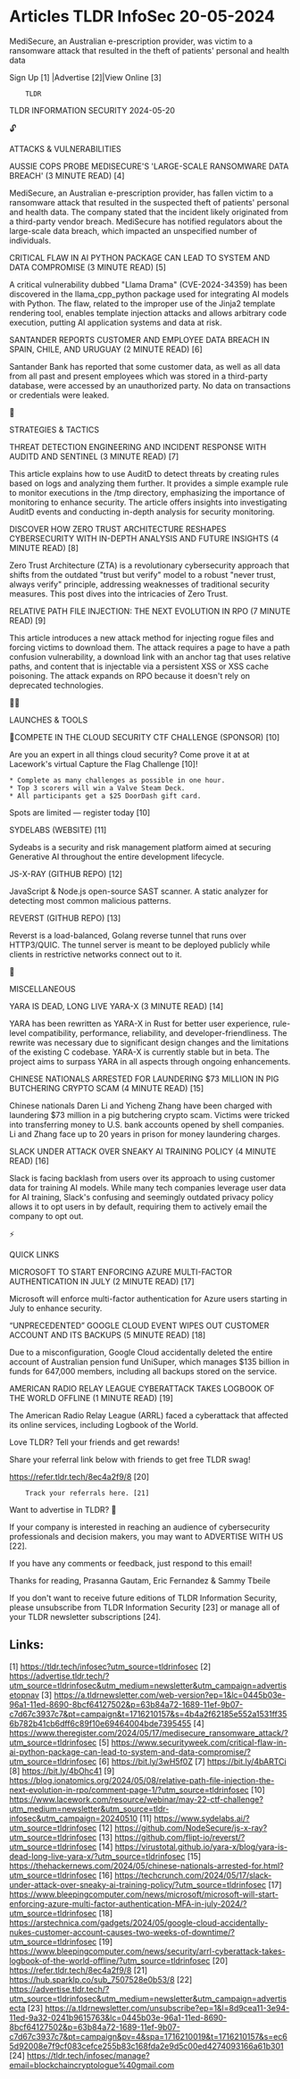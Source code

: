 # Articles TLDR InfoSec 20-05-2024

MediSecure, an Australian e-prescription provider, was victim to a
ransomware attack that resulted in the theft of patients' personal and
health data  

 Sign Up [1] |Advertise [2]|View Online [3] 

		TLDR

TLDR INFORMATION SECURITY 2024-05-20

🔓 

ATTACKS & VULNERABILITIES

 AUSSIE COPS PROBE MEDISECURE'S 'LARGE-SCALE RANSOMWARE DATA BREACH'
(3 MINUTE READ) [4] 

 MediSecure, an Australian e-prescription provider, has fallen victim
to a ransomware attack that resulted in the suspected theft of
patients' personal and health data. The company stated that the
incident likely originated from a third-party vendor breach.
MediSecure has notified regulators about the large-scale data breach,
which impacted an unspecified number of individuals. 

 CRITICAL FLAW IN AI PYTHON PACKAGE CAN LEAD TO SYSTEM AND DATA
COMPROMISE (3 MINUTE READ) [5] 

 A critical vulnerability dubbed "Llama Drama" (CVE-2024-34359) has
been discovered in the llama_cpp_python package used for integrating
AI models with Python. The flaw, related to the improper use of the
Jinja2 template rendering tool, enables template injection attacks and
allows arbitrary code execution, putting AI application systems and
data at risk. 

 SANTANDER REPORTS CUSTOMER AND EMPLOYEE DATA BREACH IN SPAIN, CHILE,
AND URUGUAY (2 MINUTE READ) [6] 

 Santander Bank has reported that some customer data, as well as all
data from all past and present employees which was stored in a
third-party database, were accessed by an unauthorized party. No data
on transactions or credentials were leaked. 

🧠 

STRATEGIES & TACTICS

 THREAT DETECTION ENGINEERING AND INCIDENT RESPONSE WITH AUDITD AND
SENTINEL (3 MINUTE READ) [7] 

 This article explains how to use AuditD to detect threats by creating
rules based on logs and analyzing them further. It provides a simple
example rule to monitor executions in the /tmp directory, emphasizing
the importance of monitoring to enhance security. The article offers
insights into investigating AuditD events and conducting in-depth
analysis for security monitoring. 

 DISCOVER HOW ZERO TRUST ARCHITECTURE RESHAPES CYBERSECURITY WITH
IN-DEPTH ANALYSIS AND FUTURE INSIGHTS (4 MINUTE READ) [8] 

 Zero Trust Architecture (ZTA) is a revolutionary cybersecurity
approach that shifts from the outdated "trust but verify" model to a
robust "never trust, always verify" principle, addressing weaknesses
of traditional security measures. This post dives into the intricacies
of Zero Trust. 

 RELATIVE PATH FILE INJECTION: THE NEXT EVOLUTION IN RPO (7 MINUTE
READ) [9] 

 This article introduces a new attack method for injecting rogue files
and forcing victims to download them. The attack requires a page to
have a path confusion vulnerability, a download link with an anchor
tag that uses relative paths, and content that is injectable via a
persistent XSS or XSS cache poisoning. The attack expands on RPO
because it doesn't rely on deprecated technologies. 

🧑‍💻 

LAUNCHES & TOOLS

 🏅COMPETE IN THE CLOUD SECURITY CTF CHALLENGE (SPONSOR) [10] 

 Are you an expert in all things cloud security? Come prove it at at
Lacework's virtual Capture the Flag Challenge [10]!

 	* Complete as many challenges as possible in one hour.
 	* Top 3 scorers will win a Valve Steam Deck.
 	* All participants get a $25 DoorDash gift card.

Spots are limited — register today [10]

 SYDELABS (WEBSITE) [11] 

 Sydeabs is a security and risk management platform aimed at securing
Generative AI throughout the entire development lifecycle. 

 JS-X-RAY (GITHUB REPO) [12] 

 JavaScript & Node.js open-source SAST scanner. A static analyzer for
detecting most common malicious patterns. 

 REVERST (GITHUB REPO) [13] 

 Reverst is a load-balanced, Golang reverse tunnel that runs over
HTTP3/QUIC. The tunnel server is meant to be deployed publicly while
clients in restrictive networks connect out to it. 

🎁 

MISCELLANEOUS

 YARA IS DEAD, LONG LIVE YARA-X (3 MINUTE READ) [14] 

 YARA has been rewritten as YARA-X in Rust for better user experience,
rule-level compatibility, performance, reliability, and
developer-friendliness. The rewrite was necessary due to significant
design changes and the limitations of the existing C codebase. YARA-X
is currently stable but in beta. The project aims to surpass YARA in
all aspects through ongoing enhancements. 

 CHINESE NATIONALS ARRESTED FOR LAUNDERING $73 MILLION IN PIG
BUTCHERING CRYPTO SCAM (4 MINUTE READ) [15] 

 Chinese nationals Daren Li and Yicheng Zhang have been charged with
laundering $73 million in a pig butchering crypto scam. Victims were
tricked into transferring money to U.S. bank accounts opened by shell
companies. Li and Zhang face up to 20 years in prison for money
laundering charges. 

 SLACK UNDER ATTACK OVER SNEAKY AI TRAINING POLICY (4 MINUTE READ)
[16] 

 Slack is facing backlash from users over its approach to using
customer data for training AI models. While many tech companies
leverage user data for AI training, Slack's confusing and seemingly
outdated privacy policy allows it to opt users in by default,
requiring them to actively email the company to opt out. 

⚡ 

QUICK LINKS

 MICROSOFT TO START ENFORCING AZURE MULTI-FACTOR AUTHENTICATION IN
JULY (2 MINUTE READ) [17] 

 Microsoft will enforce multi-factor authentication for Azure users
starting in July to enhance security. 

 “UNPRECEDENTED” GOOGLE CLOUD EVENT WIPES OUT CUSTOMER ACCOUNT AND
ITS BACKUPS (5 MINUTE READ) [18] 

 Due to a misconfiguration, Google Cloud accidentally deleted the
entire account of Australian pension fund UniSuper, which manages $135
billion in funds for 647,000 members, including all backups stored on
the service. 

 AMERICAN RADIO RELAY LEAGUE CYBERATTACK TAKES LOGBOOK OF THE WORLD
OFFLINE (1 MINUTE READ) [19] 

 The American Radio Relay League (ARRL) faced a cyberattack that
affected its online services, including Logbook of the World. 

Love TLDR? Tell your friends and get rewards!

 Share your referral link below with friends to get free TLDR swag! 

 https://refer.tldr.tech/8ec4a2f9/8 [20] 

		Track your referrals here. [21]

Want to advertise in TLDR? 📰

 If your company is interested in reaching an audience of
cybersecurity professionals and decision makers, you may want to
ADVERTISE WITH US [22]. 

 If you have any comments or feedback, just respond to this email! 

Thanks for reading, 
Prasanna Gautam, Eric Fernandez & Sammy Tbeile 

If you don't want to receive future editions of TLDR Information
Security, please unsubscribe from TLDR Information Security [23] or
manage all of your TLDR newsletter subscriptions [24]. 

 

Links:
------
[1] https://tldr.tech/infosec?utm_source=tldrinfosec
[2] https://advertise.tldr.tech/?utm_source=tldrinfosec&utm_medium=newsletter&utm_campaign=advertisetopnav
[3] https://a.tldrnewsletter.com/web-version?ep=1&lc=0445b03e-96a1-11ed-8690-8bcf64127502&p=63b84a72-1689-11ef-9b07-c7d67c3937c7&pt=campaign&t=1716210157&s=4b4a2f62185e552a1531ff356b782b41cb6dff6c89f10e69464004bde7395455
[4] https://www.theregister.com/2024/05/17/medisecure_ransomware_attack/?utm_source=tldrinfosec
[5] https://www.securityweek.com/critical-flaw-in-ai-python-package-can-lead-to-system-and-data-compromise/?utm_source=tldrinfosec
[6] https://bit.ly/3wH5f0Z
[7] https://bit.ly/4bARTCi
[8] https://bit.ly/4bOhc41
[9] https://blog.ionatomics.org/2024/05/08/relative-path-file-injection-the-next-evolution-in-rpo/comment-page-1/?utm_source=tldrinfosec
[10] https://www.lacework.com/resource/webinar/may-22-ctf-challenge?utm_medium=newsletter&utm_source=tldr-infosec&utm_campaign=20240510
[11] https://www.sydelabs.ai/?utm_source=tldrinfosec
[12] https://github.com/NodeSecure/js-x-ray?utm_source=tldrinfosec
[13] https://github.com/flipt-io/reverst/?utm_source=tldrinfosec
[14] https://virustotal.github.io/yara-x/blog/yara-is-dead-long-live-yara-x/?utm_source=tldrinfosec
[15] https://thehackernews.com/2024/05/chinese-nationals-arrested-for.html?utm_source=tldrinfosec
[16] https://techcrunch.com/2024/05/17/slack-under-attack-over-sneaky-ai-training-policy/?utm_source=tldrinfosec
[17] https://www.bleepingcomputer.com/news/microsoft/microsoft-will-start-enforcing-azure-multi-factor-authentication-MFA-in-july-2024/?utm_source=tldrinfosec
[18] https://arstechnica.com/gadgets/2024/05/google-cloud-accidentally-nukes-customer-account-causes-two-weeks-of-downtime/?utm_source=tldrinfosec
[19] https://www.bleepingcomputer.com/news/security/arrl-cyberattack-takes-logbook-of-the-world-offline/?utm_source=tldrinfosec
[20] https://refer.tldr.tech/8ec4a2f9/8
[21] https://hub.sparklp.co/sub_7507528e0b53/8
[22] https://advertise.tldr.tech/?utm_source=tldrinfosec&utm_medium=newsletter&utm_campaign=advertisecta
[23] https://a.tldrnewsletter.com/unsubscribe?ep=1&l=8d9cea11-3e94-11ed-9a32-0241b9615763&lc=0445b03e-96a1-11ed-8690-8bcf64127502&p=63b84a72-1689-11ef-9b07-c7d67c3937c7&pt=campaign&pv=4&spa=1716210019&t=1716210157&s=ec65d92008e7f9cf083cefce255b83c168fda2e9d5c00ed4274093166a61b301
[24] https://tldr.tech/infosec/manage?email=blockchaincryptologue%40gmail.com